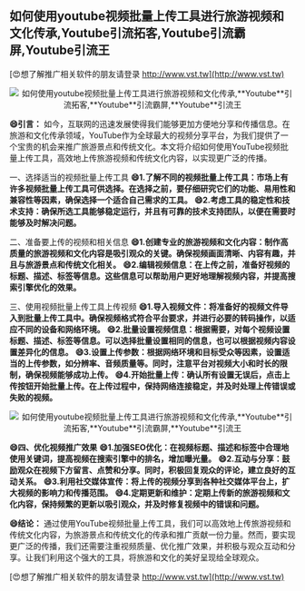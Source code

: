 ## **如何使用youtube视频批量上传工具进行旅游视频和文化传承,**Youtube**引流拓客,**Youtube**引流霸屏,**Youtube**引流王**

[😍想了解推广相关软件的朋友请登录 http://www.vst.tw](http://www.vst.tw)

 <center><img src="https://vst.tw/MP4/tuiguang/png/8.png" alt="如何使用youtube视频批量上传工具进行旅游视频和文化传承,**Youtube**引流拓客,**Youtube**引流霸屏,**Youtube**引流王"></center>

**😄引言：**
如今，互联网的迅速发展使得我们能够更加方便地分享和传播信息。在旅游和文化传承领域，YouTube作为全球最大的视频分享平台，为我们提供了一个宝贵的机会来推广旅游景点和传统文化。本文将介绍如何使用YouTube视频批量上传工具，高效地上传旅游视频和传统文化内容，以实现更广泛的传播。

一、选择适当的视频批量上传工具
**😄1.了解不同的视频批量上传工具：市场上有许多视频批量上传工具可供选择。在选择之前，要仔细研究它们的功能、易用性和兼容性等因素，确保选择一个适合自己需求的工具。**
**😄2.考虑工具的稳定性和技术支持：确保所选工具能够稳定运行，并且有可靠的技术支持团队，以便在需要时能够及时解决问题。**

二、准备要上传的视频和相关信息
**😄1.创建专业的旅游视频和文化内容：制作高质量的旅游视频和文化内容是吸引观众的关键。确保视频画面清晰、内容有趣，并且与旅游景点和传统文化相关。**
**😄2.编辑视频信息：在上传之前，准备好视频的标题、描述、标签等信息。这些信息可以帮助用户更好地理解视频内容，并提高搜索引擎优化的效果。**

三、使用视频批量上传工具上传视频
**😄1.导入视频文件：将准备好的视频文件导入到批量上传工具中。确保视频格式符合平台要求，并进行必要的转码操作，以适应不同的设备和网络环境。**
**😄2.批量设置视频信息：根据需要，对每个视频设置标题、描述、标签等信息。可以选择批量设置相同的信息，也可以根据视频内容设置差异化的信息。**
**😄3.设置上传参数：根据网络环境和目标受众等因素，设置适当的上传参数，如分辨率、音频质量等。同时，注意平台对视频大小和时长的限制，确保视频能够成功上传。**
**😄4.开始批量上传：确认所有设置无误后，点击上传按钮开始批量上传。在上传过程中，保持网络连接稳定，并及时处理上传错误或失败的视频。**

 <center><img src="https://vst.tw/MP4/tuiguang/png/0.png" alt="如何使用youtube视频批量上传工具进行旅游视频和文化传承,**Youtube**引流拓客,**Youtube**引流霸屏,**Youtube**引流王"></center>

**😄四、优化视频推广效果**
**😄1.加强SEO优化：在视频标题、描述和标签中合理地使用关键词，提高视频在搜索引擎中的排名，增加曝光量。**
**😄2.互动与分享：鼓励观众在视频下方留言、点赞和分享。同时，积极回复观众的评论，建立良好的互动关系。**
**😄3.利用社交媒体宣传：将上传的视频分享到各种社交媒体平台上，扩大视频的影响力和传播范围。**
**😄4.定期更新和维护：定期上传新的旅游视频和文化内容，保持频繁的更新以吸引观众，并及时修复视频中的错误和问题。**

**😄结论：**
通过使用YouTube视频批量上传工具，我们可以高效地上传旅游视频和传统文化内容，为旅游景点和传统文化的传承和推广贡献一份力量。然而，要实现更广泛的传播，我们还需要注重视频质量、优化推广效果，并积极与观众互动和分享。让我们利用这个强大的工具，将旅游和文化的美好呈现给全球观众。

[😍想了解推广相关软件的朋友请登录 http://www.vst.tw](http://www.vst.tw)



